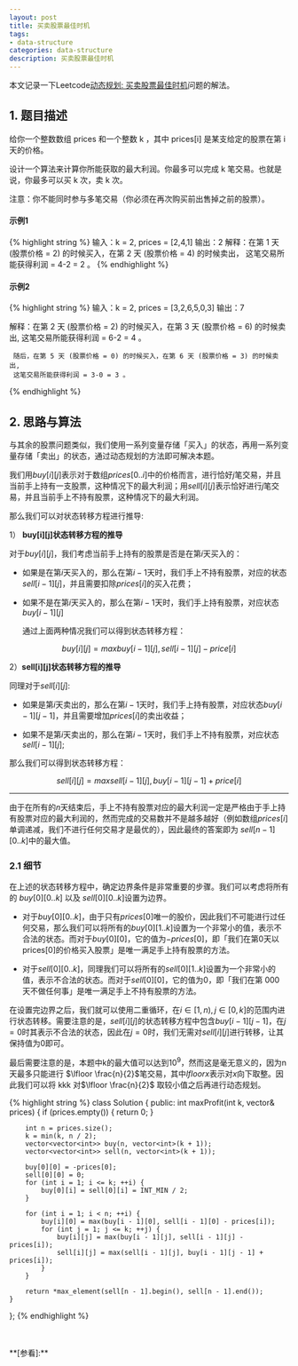 ```yaml
---
layout: post
title: 买卖股票最佳时机
tags:
- data-structure
categories: data-structure
description: 买卖股票最佳时机
---
```



本文记录一下Leetcode[动态规划: 买卖股票最佳时机](https://leetcode.cn/problems/best-time-to-buy-and-sell-stock-iv/description/?envType=study-plan-v2&envId=top-interview-150)问题的解法。


<!-- more -->

## 1. 题目描述

给你一个整数数组 prices 和一个整数 k ，其中 prices[i] 是某支给定的股票在第 i 天的价格。

设计一个算法来计算你所能获取的最大利润。你最多可以完成 k 笔交易。也就是说，你最多可以买 k 次，卖 k 次。

注意：你不能同时参与多笔交易（你必须在再次购买前出售掉之前的股票）。


#### 示例1
{% highlight string %}
输入：k = 2, prices = [2,4,1]
输出：2
解释：在第 1 天 (股票价格 = 2) 的时候买入，在第 2 天 (股票价格 = 4) 的时候卖出，
      这笔交易所能获得利润 = 4-2 = 2 。
{% endhighlight %}

#### 示例2
{% highlight string %}
输入：k = 2, prices = [3,2,6,5,0,3]
输出：7

解释：在第 2 天 (股票价格 = 2) 的时候买入，在第 3 天 (股票价格 = 6) 的时候卖出, 
     这笔交易所能获得利润 = 6-2 = 4 。

     随后，在第 5 天 (股票价格 = 0) 的时候买入，在第 6 天 (股票价格 = 3) 的时候卖出,
     这笔交易所能获得利润 = 3-0 = 3 。
{% endhighlight %}

## 2. 思路与算法

与其余的股票问题类似，我们使用一系列变量存储「买入」的状态，再用一系列变量存储「卖出」的状态，通过动态规划的方法即可解决本题。

我们用$buy[i][j]$表示对于数组$prices[0..i]$中的价格而言，进行恰好$j$笔交易，并且当前手上持有一支股票，这种情况下的最大利润；用$sell[i][j]$表示恰好进行$j$笔交易，并且当前手上不持有股票，这种情况下的最大利润。


那么我们可以对状态转移方程进行推导:

1） **buy[i][j]状态转移方程的推导**

对于$buy[i][j]$，我们考虑当前手上持有的股票是否是在第$i$天买入的：

- 如果是在第$i$天买入的，那么在第$i-1$天时，我们手上不持有股票，对应的状态$sell[i-1][j]$，并且需要扣除$prices[i]$的买入花费；

- 如果不是在第$i$天买入的，那么在第$i-1$天时，我们手上持有股票，对应状态$buy[i-1][j]$

  通过上面两种情况我们可以得到状态转移方程：

$$
buy[i][j]=max{buy[i−1][j],sell[i−1][j]−price[i]}
$$


2）**sell[i][j]状态转移方程的推导**

同理对于$sell[i][j]$:

- 如果是第$i$天卖出的，那么在第$i-1$天时，我们手上持有股票，对应状态$buy[i−1][j−1]$，并且需要增加$prices[i]$的卖出收益；
 
- 如果不是第$i$天卖出的，那么在第$i-1$天时，我们手上不持有股票，对应状态$sell[i-1][j]$;
 
那么我们可以得到状态转移方程：

$$
sell[i][j]=max{sell[i−1][j],buy[i−1][j−1]+price[i]}
$$


----------

由于在所有的$n$天结束后，手上不持有股票对应的最大利润一定是严格由于手上持有股票对应的最大利润的，然而完成的交易数并不是越多越好（例如数组$prices[i]$单调递减，我们不进行任何交易才是最优的），因此最终的答案即为 $sell[n-1][0..k]$中的最大值。


### 2.1 细节

在上述的状态转移方程中，确定边界条件是非常重要的步骤。我们可以考虑将所有的 $buy[0][0..k]$ 以及 $sell[0][0..k]$设置为边界。

- 对于$buy[0][0..k]$，由于只有$prices[0]$唯一的股价，因此我们不可能进行过任何交易，那么我们可以将所有的$buy[0][1..k]$设置为一个非常小的值，表示不合法的状态。而对于$buy[0][0]$，它的值为$-prices[0]$，即「我们在第0天以prices[0]的价格买入股票」是唯一满足手上持有股票的方法。

- 对于$sell[0][0..k]$，同理我们可以将所有的$sell[0][1..k]$设置为一个非常小的值，表示不合法的状态。而对于$sell[0][0]$，它的值为0，即「我们在第 000 天不做任何事」是唯一满足手上不持有股票的方法。


在设置完边界之后，我们就可以使用二重循环，在$i\in[1,n), j\in[0,k]$的范围内进行状态转移。需要注意的是，$sell[i][j]$的状态转移方程中包含$buy[i-1][j-1]$，在$j=0$时其表示不合法的状态，因此在$j=0$时，我们无需对$sell[i][j]$进行转移，让其保持值为0即可。

最后需要注意的是，本题中k的最大值可以达到$10^9$，然而这是毫无意义的，因为n天最多只能进行 $\lfloor \frac{n}{2}$笔交易，其中$lfloor x$表示对$x$向下取整。因此我们可以将 kkk 对$\lfloor \frac{n}{2}$ 取较小值之后再进行动态规划。

{% highlight string %}
class Solution {
public:
    int maxProfit(int k, vector<int>& prices) {
        if (prices.empty()) {
            return 0;
        }

        int n = prices.size();
        k = min(k, n / 2);
        vector<vector<int>> buy(n, vector<int>(k + 1));
        vector<vector<int>> sell(n, vector<int>(k + 1));

        buy[0][0] = -prices[0];
        sell[0][0] = 0;
        for (int i = 1; i <= k; ++i) {
            buy[0][i] = sell[0][i] = INT_MIN / 2;
        }

        for (int i = 1; i < n; ++i) {
            buy[i][0] = max(buy[i - 1][0], sell[i - 1][0] - prices[i]);
            for (int j = 1; j <= k; ++j) {
                buy[i][j] = max(buy[i - 1][j], sell[i - 1][j] - prices[i]);
                sell[i][j] = max(sell[i - 1][j], buy[i - 1][j - 1] + prices[i]);   
            }
        }

        return *max_element(sell[n - 1].begin(), sell[n - 1].end());
    }
};
{% endhighlight %}
  






<br />
<br />
**[参看]:**




<br />
<br />
<br />


